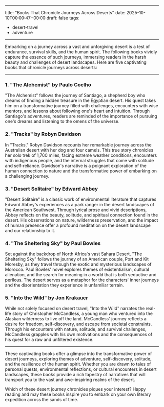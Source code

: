
---
title: "Books That Chronicle Journeys Across Deserts"
date: 2025-10-10T00:00:47+00:00
draft: false
tags:
- desert-travel
- adventure
---

Embarking on a journey across a vast and unforgiving desert is a test of endurance, survival skills, and the human spirit. The following books vividly capture the essence of such journeys, immersing readers in the harsh beauty and challenges of desert landscapes. Here are five captivating books that chronicle journeys across deserts:

---

### 1. "The Alchemist" by Paulo Coelho

"The Alchemist" follows the journey of Santiago, a shepherd boy who dreams of finding a hidden treasure in the Egyptian desert. His quest takes him on a transformative journey filled with challenges, encounters with wise mentors, and lessons about following one's heart and intuition. Through Santiago's adventures, readers are reminded of the importance of pursuing one's dreams and listening to the omens of the universe.

### 2. "Tracks" by Robyn Davidson

In "Tracks," Robyn Davidson recounts her remarkable journey across the Australian desert with her dog and four camels. This true story chronicles her solo trek of 1,700 miles, facing extreme weather conditions, encounters with indigenous people, and the internal struggles that come with solitude and self-reliance. Davidson's narrative is a poignant exploration of the human connection to nature and the transformative power of embarking on a challenging journey.

### 3. "Desert Solitaire" by Edward Abbey

"Desert Solitaire" is a classic work of environmental literature that captures Edward Abbey's experiences as a park ranger in the desert landscapes of the American Southwest. Through lyrical prose and vivid descriptions, Abbey reflects on the beauty, solitude, and spiritual connection found in the desert. His observations on nature, wilderness preservation, and the impact of human presence offer a profound meditation on the desert landscape and our relationship to it.

### 4. "The Sheltering Sky" by Paul Bowles

Set against the backdrop of North Africa's vast Sahara Desert, "The Sheltering Sky" follows the journey of an American couple, Port and Kit Moresby, as they travel through the exotic and mysterious landscapes of Morocco. Paul Bowles' novel explores themes of existentialism, cultural alienation, and the search for meaning in a world that is both seductive and perilous. The desert serves as a metaphor for the characters' inner journeys and the disorientation they experience in unfamiliar terrain.

### 5. "Into the Wild" by Jon Krakauer

While not solely focused on desert travel, "Into the Wild" narrates the real-life story of Christopher McCandless, a young man who ventured into the Alaskan wilderness to live off the land. McCandless' journey reflects a desire for freedom, self-discovery, and escape from societal constraints. Through his encounters with nature, solitude, and survival challenges, McCandless grapples with his own motivations and the consequences of his quest for a raw and unfiltered existence.

---

These captivating books offer a glimpse into the transformative power of desert journeys, exploring themes of adventure, self-discovery, solitude, and the resilience of the human spirit. Whether you are drawn to tales of personal quests, environmental reflections, or cultural encounters in desert landscapes, these books provide a rich tapestry of narratives that will transport you to the vast and awe-inspiring realms of the desert.

Which of these desert journey chronicles piques your interest? Happy reading and may these books inspire you to embark on your own literary expedition across the sands of time.